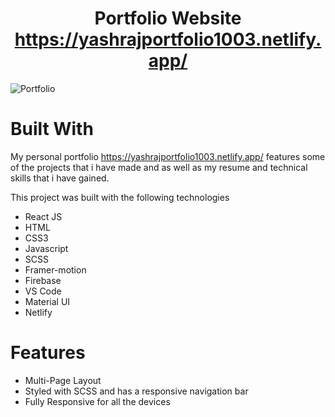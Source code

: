 # <h1 align="center"> Portfolio Website <br/> https://yashrajportfolio1003.netlify.app/</h1>
![Portfolio](https://user-images.githubusercontent.com/53575393/217785971-ed315802-5ddd-4d31-8b71-ce87abdf9c5d.png)

# Built With
My personal portfolio https://yashrajportfolio1003.netlify.app/ features some of the projects that i have made and as well as my resume and technical skills that i have gained.
 
 This project was built with the following technologies
 - React JS
 - HTML
 - CSS3
 - Javascript
 - SCSS
 - Framer-motion
 - Firebase
 - VS Code
 - Material UI
 - Netlify
 
 # Features
 
 - Multi-Page Layout
 - Styled with SCSS and has a responsive navigation bar
 - Fully Responsive for all the devices
 
 
